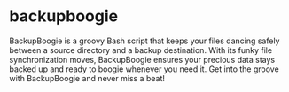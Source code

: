 # backupboogie
BackupBoogie is a groovy Bash script that keeps your files dancing safely between a source directory and a backup destination. With its funky file synchronization moves, BackupBoogie ensures your precious data stays backed up and ready to boogie whenever you need it. Get into the groove with BackupBoogie and never miss a beat!
